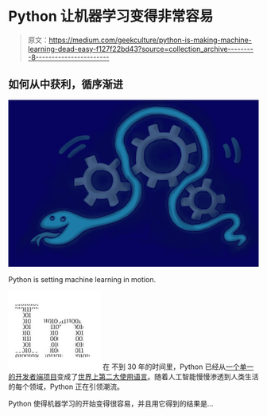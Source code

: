 # Python 让机器学习变得非常容易

> 原文：<https://medium.com/geekculture/python-is-making-machine-learning-dead-easy-f127f22bd43?source=collection_archive---------8----------------------->

## 如何从中获利，循序渐进

![](img/beae6b744b8df1b5344af777f28895a5.png)

Python is setting machine learning in motion.

![In](img/e66096fe7ebf7049a2b374f5ffe43553.png) 在 不到 30 年的时间里，Python 已经从[一个单一的开发者端项目](https://www.geeksforgeeks.org/history-of-python/)变成了[世界上第二大使用语言](https://www.zdnet.com/article/programming-languages-python-developers-now-outnumber-java-ones/)。随着人工智能慢慢渗透到人类生活的每个领域，Python 正在引领潮流。

Python 使得机器学习的开始变得很容易，并且用它得到的结果是…
